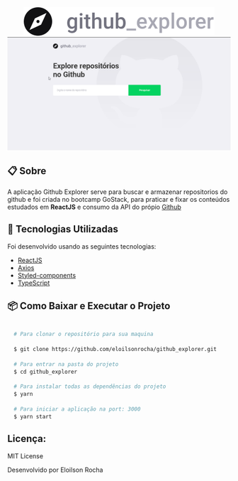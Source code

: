 <div align="center">
  <img src="src/assets/logo.svg">
</div>

<div>
  <img src="src/assets/ShowGithubExplorer.gif">
</div>

## 📋 Sobre

A aplicação Github Explorer serve para buscar e armazenar repositorios do github e foi criada no bootcamp GoStack, para praticar e fixar os conteúdos estudados em **ReactJS** e consumo da API do própio [Github](https://api.github.com)


## 🚀 Tecnologias Utilizadas

Foi desenvolvido usando as seguintes tecnologias:

- [ReactJS](https://pt-br.reactjs.org)
- [Axios](https://github.com/axios/axios)
- [Styled-components](https://styled-components.com)
- [TypeScript](https://www.typescriptlang.org)


## 📦 Como Baixar e Executar o Projeto

```bash

  # Para clonar o repositório para sua maquina

  $ git clone https://github.com/eloilsonrocha/github_explorer.git

  # Para entrar na pasta do projeto
  $ cd github_explorer

  # Para instalar todas as dependências do projeto
  $ yarn

  # Para iniciar a aplicação na port: 3000
  $ yarn start

```


## Licença:

MIT License

Desenvolvido por Eloilson Rocha
